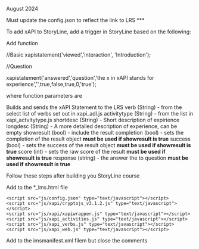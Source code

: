 August 2024



Must update the config.json to reflect the link to LRS ***

To add xAPI to StoryLine, add a trigger in StoryLine based on the following:

Add function

//Basic
xapistatement('viewed','interaction', 'Introduction');

//Question

xapistatement('answered','question','the x in xAPI stands for experience','',true,false,true,0,'true');


where function parameters are

Builds and sends the xAPI Statement to the LRS
verb (String) - from the select list of verbs set out in xapi_adl.js
activitytype (String) - from the list in xapi_actvitytype.js
shortdesc (String) - Short description of expirience
longdesc (String) - A more detailed description of experience, can be empty
showresult (bool) - include the result 
completion (bool) - sets the completion of the result object **must be used if showresult is true**
success (bool) - sets the success of the result object **must be used if showresult is true**
score (int) - sets the raw score of the result **must be used if showresult is true**
response (string) - the answer the to question **must be used if showresult is true**



Follow these steps after building you StoryLine course

Add to the *_lms.html file

<!-- Start custom xAPI code-->	
	<script src="js/config.json" type="text/javascript"></script>
	<script src="js/xapi/cryptojs_v3.1.2.js" type="text/javascript"></script>
	<script src="js/xapi/xapiwrapper.js" type="text/javascript"></script>
	<script src="js/xapi_activities.js" type="text/javascript"></script>
	<script src="js/xapi_verbs.js" type="text/javascript"></script>
	<script src="js/xapi_web.js" type="text/javascript"></script>
<!-- End Custm xAPI code-->	

Add to the imsmanifest.xml filem but close the comments
<!-- Start custom xAPI files 
 <file href="js/config.json" />
 <file href="js/xapi_verbs.js" />
 <file href="js/xapi_activities.js" />
 <file href="js/xapi_web.js" />
 <file href="js/xapi/xapiwrapper.js"/>
 <file href="js/xapi/cryptojs_v3.1.2.js"/>
End custom xAPI files -->	
